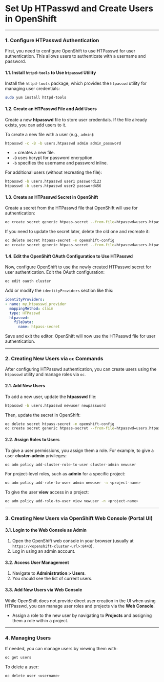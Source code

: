 # Set Up HTPasswd and Create Users in OpenShift

---

### **1. Configure HTPasswd Authentication**

First, you need to configure OpenShift to use HTPasswd for user authentication. This allows users to authenticate with a username and password.

#### **1.1. Install `httpd-tools` to Use `htpasswd` Utility**

Install the `httpd-tools` package, which provides the `htpasswd` utility for managing user credentials:

```bash
sudo yum install httpd-tools
```

#### **1.2. Create an HTPasswd File and Add Users**

Create a new **htpasswd** file to store user credentials. If the file already exists, you can add users to it.

To create a new file with a user (e.g., `admin`):

```bash
htpasswd -c -B -b users.htpasswd admin admin_password
```

- `-c` creates a new file.
- `-B` uses bcrypt for password encryption.
- `-b` specifies the username and password inline.

For additional users (without recreating the file):

```bash
htpasswd -b users.htpasswd user1 password123
htpasswd -b users.htpasswd user2 password456
```

#### **1.3. Create an HTPasswd Secret in OpenShift**

Create a secret from the HTPasswd file that OpenShift will use for authentication:

```bash
oc create secret generic htpass-secret --from-file=htpasswd=users.htpasswd -n openshift-config
```

If you need to update the secret later, delete the old one and recreate it:

```bash
oc delete secret htpass-secret -n openshift-config
oc create secret generic htpass-secret --from-file=htpasswd=users.htpasswd -n openshift-config
```

#### **1.4. Edit the OpenShift OAuth Configuration to Use HTPasswd**

Now, configure OpenShift to use the newly created HTPasswd secret for user authentication. Edit the OAuth configuration:

```bash
oc edit oauth cluster
```

Add or modify the `identityProviders` section like this:

```yaml
identityProviders:
- name: my_htpasswd_provider
  mappingMethod: claim
  type: HTPasswd
  htpasswd:
    fileData:
      name: htpass-secret
```

Save and exit the editor. OpenShift will now use the HTPasswd file for user authentication.

---

### **2. Creating New Users via `oc` Commands**

After configuring HTPasswd authentication, you can create users using the `htpasswd` utility and manage roles via `oc`.

#### **2.1. Add New Users**

To add a new user, update the **htpasswd** file:

```bash
htpasswd -b users.htpasswd newuser newpassword
```

Then, update the secret in OpenShift:

```bash
oc delete secret htpass-secret -n openshift-config
oc create secret generic htpass-secret --from-file=htpasswd=users.htpasswd -n openshift-config
```

#### **2.2. Assign Roles to Users**

To give a user permissions, you assign them a role. For example, to give a user **cluster-admin** privileges:

```bash
oc adm policy add-cluster-role-to-user cluster-admin newuser
```

For project-level roles, such as **admin** for a specific project:

```bash
oc adm policy add-role-to-user admin newuser -n <project-name>
```

To give the user **view** access in a project:

```bash
oc adm policy add-role-to-user view newuser -n <project-name>
```

---

### **3. Creating New Users via OpenShift Web Console (Portal UI)**

#### **3.1. Login to the Web Console as Admin**

1. Open the OpenShift web console in your browser (usually at `https://<openshift-cluster-url>:8443`).
2. Log in using an admin account.

#### **3.2. Access User Management**

1. Navigate to **Administration > Users**.
2. You should see the list of current users.

#### **3.3. Add New Users via Web Console**

While OpenShift does not provide direct user creation in the UI when using HTPasswd, you can manage user roles and projects via the **Web Console**.

- Assign a role to the new user by navigating to **Projects** and assigning them a role within a project.

---


### **4. Managing Users**

If needed, you can manage users by viewing them with:

```bash
oc get users
```

To delete a user:

```bash
oc delete user <username>
```
